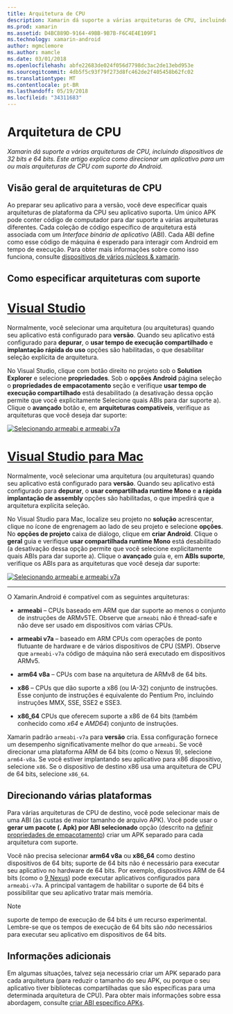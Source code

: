 ```yaml
---
title: Arquitetura de CPU
description: Xamarin dá suporte a várias arquiteturas de CPU, incluindo dispositivos de 32 bits e 64 bits. Este artigo explica como direcionar um aplicativo para um ou mais arquiteturas de CPU com suporte do Android.
ms.prod: xamarin
ms.assetid: D4BC889D-9164-49BB-9B7B-F6C4E4E109F1
ms.technology: xamarin-android
author: mgmclemore
ms.author: mamcle
ms.date: 03/01/2018
ms.openlocfilehash: abfe22683de024f056d7798dc3ac2de13ebd953e
ms.sourcegitcommit: 4db5f5c93f79f273d8fc462de2f405458b62fc02
ms.translationtype: MT
ms.contentlocale: pt-BR
ms.lasthandoff: 05/19/2018
ms.locfileid: "34311683"
---
```

# <a name="cpu-architectures"></a>Arquitetura de CPU

_Xamarin dá suporte a várias arquiteturas de CPU, incluindo dispositivos de 32 bits e 64 bits. Este artigo explica como direcionar um aplicativo para um ou mais arquiteturas de CPU com suporte do Android._

## <a name="cpu-architectures-overview"></a>Visão geral de arquiteturas de CPU

Ao preparar seu aplicativo para a versão, você deve especificar quais arquiteturas de plataforma da CPU seu aplicativo suporta. Um único APK pode conter código de computador para dar suporte a várias arquiteturas diferentes. Cada coleção de código específico de arquitetura está associada com um *Interface binária de aplicativo* (ABI). Cada ABI define como esse código de máquina é esperado para interagir com Android em tempo de execução.
Para obter mais informações sobre como isso funciona, consulte [dispositivos de vários núcleos &amp; xamarin](~/android/deploy-test/multicore-devices.md).


## <a name="how-to-specify-supported-architectures"></a>Como especificar arquiteturas com suporte

# <a name="visual-studiotabvswin"></a>[Visual Studio](#tab/vswin)

Normalmente, você selecionar uma arquitetura (ou arquiteturas) quando seu aplicativo está configurado para **versão**. Quando seu aplicativo está configurado para **depurar**, o **usar tempo de execução compartilhado** e **implantação rápida do uso** opções são habilitadas, o que desabilitar seleção explícita de arquitetura.

No Visual Studio, clique com botão direito no projeto sob o **Solution Explorer** e selecione **propriedades**. Sob o **opções Android** página seleção o **propriedades de empacotamento** seção e verifique **usar tempo de execução compartilhado** está desabilitado (a desativação dessa opção permite que você explicitamente Selecione quais ABIs para dar suporte a). Clique o **avançado** botão e, em **arquiteturas compatíveis**, verifique as arquiteturas que você deseja dar suporte:

[![Selecionando armeabi e armeabi v7a](cpu-architectures-images/vs/01-abi-selections-sml.png)](cpu-architectures-images/vs/01-abi-selections.png#lightbox)

# <a name="visual-studio-for-mactabvsmac"></a>[Visual Studio para Mac](#tab/vsmac)

Normalmente, você selecionar uma arquitetura (ou arquiteturas) quando seu aplicativo está configurado para **versão**. Quando seu aplicativo está configurado para **depurar**, o **usar compartilhada runtime Mono** e **a rápida implantação de assembly** opções são habilitadas, o que impedirá que a arquitetura explícita seleção.

No Visual Studio para Mac, localize seu projeto no **solução** acrescentar, clique no ícone de engrenagem ao lado de seu projeto e selecione **opções**. No **opções de projeto** caixa de diálogo, clique em **criar Android**. Clique o **geral** guia e verifique **usar compartilhada runtime Mono** está desabilitado (a desativação dessa opção permite que você selecione explicitamente quais ABIs para dar suporte a). Clique o **avançado** guia e, em **ABIs suporte**, verifique os ABIs para as arquiteturas que você deseja dar suporte:

[![Selecionando armeabi e armeabi v7a](cpu-architectures-images/xs/01-abi-selections-sml.png)](cpu-architectures-images/xs/01-abi-selections.png#lightbox)

-----


O Xamarin.Android é compatível com as seguintes arquiteturas:

-   **armeabi** &ndash; CPUs baseado em ARM que dar suporte ao menos o conjunto de instruções de ARMv5TE. Observe que `armeabi` não é thread-safe e não deve ser usado em dispositivos com várias CPUs.

-   **armeabi v7a** &ndash; baseado em ARM CPUs com operações de ponto flutuante de hardware e de vários dispositivos de CPU (SMP). Observe que `armeabi-v7a` código de máquina não será executado em dispositivos ARMv5.

-   **arm64 v8a** &ndash; CPUs com base na arquitetura de ARMv8 de 64 bits.

-   **x86** &ndash; CPUs que dão suporte a x86 (ou IA-32) conjunto de instruções. Esse conjunto de instruções é equivalente do Pentium Pro, incluindo instruções MMX, SSE, SSE2 e SSE3.

-   **x86_64** CPUs que oferecem suporte a x86 de 64 bits (também conhecido como *x64* e *AMD64*) conjunto de instruções.

Xamarin padrão `armeabi-v7a` para **versão** cria. Essa configuração fornece um desempenho significativamente melhor do que `armeabi`. Se você direcionar uma plataforma ARM de 64 bits (como o Nexus 9), selecione `arm64-v8a`. Se você estiver implantando seu aplicativo para x86 dispositivo, selecione `x86`. Se o dispositivo de destino x86 usa uma arquitetura de CPU de 64 bits, selecione `x86_64`.

## <a name="targeting-multiple-platforms"></a>Direcionando várias plataformas

Para várias arquiteturas de CPU de destino, você pode selecionar mais de uma ABI (às custas de maior tamanho de arquivo APK). Você pode usar o **gerar um pacote (. Apk) por ABI selecionado** opção (descrito na [definir propriedades de empacotamento](~/android/deploy-test/release-prep/index.md#Set_Packaging_Properties)) criar um APK separado para cada arquitetura com suporte.

Você não precisa selecionar **arm64 v8a** ou **x86_64** como destino dispositivos de 64 bits; suporte de 64 bits não é necessário para executar seu aplicativo no hardware de 64 bits. Por exemplo, dispositivos ARM de 64 bits (como o [9 Nexus](http://www.google.com/nexus/9/)) pode executar aplicativos configurados para `armeabi-v7a`. A principal vantagem de habilitar o suporte de 64 bits é possibilitar que seu aplicativo tratar mais memória.

> [!NOTE]
> suporte de tempo de execução de 64 bits é um recurso experimental. Lembre-se que os tempos de execução de 64 bits são *não* necessários para executar seu aplicativo em dispositivos de 64 bits. 

## <a name="additional-information"></a>Informações adicionais

Em algumas situações, talvez seja necessário criar um APK separado para cada arquitetura (para reduzir o tamanho do seu APK, ou porque o seu aplicativo tiver bibliotecas compartilhadas que são específicas para uma determinada arquitetura de CPU).
Para obter mais informações sobre essa abordagem, consulte [criar ABI específico APKs](~/android/deploy-test/building-apps/abi-specific-apks.md).
